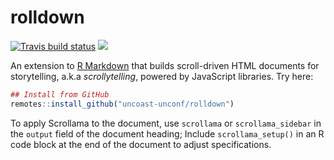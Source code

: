 # rolldown

[![Travis build status](https://travis-ci.com/yihui/rolldown.svg?branch=master)](https://travis-ci.com/yihui/rolldown)
![](https://img.shields.io/badge/lifecycle-experimental-orange.svg)

An extension to [R Markdown](https://rmarkdown.rstudio.com/) that builds scroll-driven HTML documents for storytelling, a.k.a _scrollytelling_, powered by JavaScript libraries. Try here:
```r
## Install from GitHub
remotes::install_github("uncoast-unconf/rolldown")
```

To apply Scrollama to the document, use `scrollama` or `scrollama_sidebar` in the `output` field of the document heading; Include `scrollama_setup()` in an R code block at the end of the document to adjust specifications.
